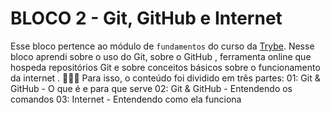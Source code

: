 # BLOCO  2 - Git, GitHub e Internet

Esse bloco pertence ao módulo de `fundamentos` do curso da [Trybe](https://www.betrybe.com/). 
Nesse bloco aprendi sobre o uso do Git, sobre o GitHub , ferramenta online que hospeda repositórios Git e sobre conceitos básicos sobre o funcionamento da internet . 🚀🚀🚀
Para isso, o conteúdo foi dividido em três partes:
01: Git & GitHub - O que é e para que serve
02: Git & GitHub - Entendendo os comandos
03: Internet - Entendendo como ela funciona